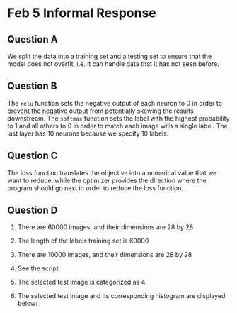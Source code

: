 # Feb 5 Informal Response

## Question A

We split the data into a training set and a testing set to ensure that the model does not overfit, i.e. it can handle data that it has not seen before. 

## Question B

The `relu` function sets the negative output of each neuron to 0 in order to prevent the negative output from potentially skewing the results downstream. The `softmax` function sets the label with the highest probability to 1 and all others to 0 in order to match each image with a single label. The last layer has 10 neurons because we specify 10 labels. 

## Question C

The loss function translates the objective into a numerical value that we want to reduce, while the optimizer provides the direction where the program should go next in order to reduce the loss function. 

## Question D

1. There are 60000 images, and their dimensions are 28 by 28

2. The length of the labels training set is 60000

3. There are 10000 images, and their dimensions are 28 by 28

4. See the script

5. The selected test image is categorized as 4

6. The selected test image and its corresponding histogram are displayed below: 



